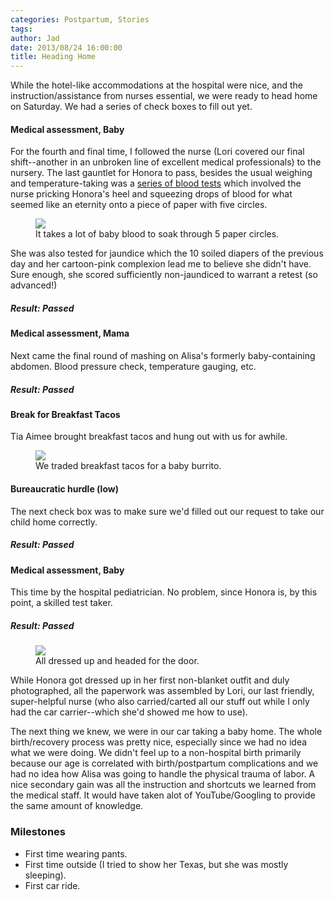 ```yaml
---
categories: Postpartum, Stories
tags:
author: Jad
date: 2013/08/24 16:00:00
title: Heading Home
---
```

While the hotel-like accommodations at the hospital were nice, and the instruction/assistance from nurses essential, we were ready to head home on Saturday.  We had a series of check boxes to fill out yet.
   
#### Medical assessment, Baby
For the fourth and final time, I followed the nurse (Lori covered our final shift--another in an unbroken line of excellent medical professionals) to the nursery.  The last gauntlet for Honora to pass, besides the usual weighing and temperature-taking was a [series of blood tests](https://en.wikipedia.org/wiki/Newborn_screening) which involved the nurse pricking Honora's heel and squeezing drops of blood for what seemed like an eternity onto a piece of paper with five circles.

<figure class="floatright">
<img src="https://upload.wikimedia.org/wikipedia/commons/thumb/1/16/Phenylketonuria_testing.jpg/320px-Phenylketonuria_testing.jpg" />
<figcaption class="width300">It takes a lot of baby blood to soak through 5 paper circles.</figcaption>
</figure>

She was also tested for jaundice which the 10 soiled diapers of the previous day and her cartoon-pink complexion lead me to believe she didn't have.  Sure enough, she scored sufficiently non-jaundiced to warrant a retest (so advanced!)
##### Result: **Passed**

#### Medical assessment, Mama

Next came the final round of mashing on Alisa's formerly baby-containing abdomen.  Blood pressure check, temperature gauging, etc.
##### Result: **Passed**

#### Break for Breakfast Tacos

Tia Aimee brought breakfast tacos and hung out with us for awhile.

<figure>
<img src="/img/img_1585_medium.jpg" />
<figcaption class="width450">We traded breakfast tacos for a baby burrito.</figcaption>
</figure>


#### Bureaucratic hurdle (low)
The next check box was to make sure we'd filled out our request to take our child home correctly.  
##### Result: **Passed**

#### Medical assessment, Baby
This time by the hospital pediatrician.  No problem, since Honora is, by this point, a skilled test taker.
##### Result: **Passed**

<figure class="floatright">
<img src="/img/IMG_1646_medium.jpg" />
<figcaption class="width300">All dressed up and headed for the door.</figcaption>
</figure>

While Honora got dressed up in her first non-blanket outfit and duly photographed, all the paperwork was assembled by Lori, our last friendly, super-helpful nurse (who also carried/carted all our stuff out while I only had the car carrier--which she'd showed me how to use).

The next thing we knew, we were in our car taking a baby home.  The whole birth/recovery process was pretty nice, especially since we had no idea what we were doing.  We didn't feel up to a non-hospital birth primarily because our age is correlated with birth/postpartum complications and we had no idea how Alisa was going to handle the physical trauma of labor.  A nice secondary gain was all the instruction and shortcuts we learned from the medical staff.  It would have taken alot of YouTube/Googling to provide the same amount of knowledge.

### Milestones
* First time wearing pants.
* First time outside (I tried to show her Texas, but she was mostly sleeping).
* First car ride.